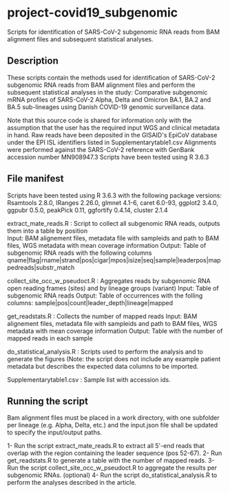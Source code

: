 # project-covid19_subgenomic
Scripts for identification of SARS-CoV-2 subgenomic RNA reads from BAM alignment files and subsequent statistical analyses.

## Description

These scripts contain the methods used for identification of SARS-CoV-2 subgenomic RNA reads from BAM alignment files and perform the subsequent statistical analyses in the study: Comparative subgenomic mRNA profiles of SARS-CoV-2 Alpha, Delta and Omicron BA.1, BA.2 and BA.5 sub-lineages using Danish COVID-19 genomic surveillance data. 

Note that this source code is shared for information only with the assumption that the user has the required input WGS and clinical metadata in hand.
Raw reads have been deposited in the GISAID's EpiCoV database under the EPI ISL identifiers listed in Supplementarytable1.csv
Alignments were performed against the SARS-CoV-2 reference with GenBank accession number MN908947.3 
Scripts have been tested using R 3.6.3

## File manifest

Scripts have been tested using R 3.6.3 with the following package versions:
Rsamtools 2.8.0, IRanges 2.26.0, glmnet 4.1-6, caret 6.0-93, ggplot2 3.4.0, ggpubr 0.5.0, peakPick 0.11, ggfortify 0.4.14, cluster 2.1.4

extract_mate_reads.R          : Script to collect all subgenomic RNA reads, outputs them into a table by position  
                                Input: BAM alignement files, metadata file with sampleids and path to BAM files, WGS metadata with mean coverage information 
                                Output: Table of subgenomic RNA reads with the following columns qname|flag|rname|strand|pos|cigar|mpos|isize|seq|sample|leaderpos|mappedreads|substr_match 
 
collect_site_occ_w_pseudoct.R : Aggregates reads by subgenomic RNA open reading frames (sites) and by lineage groups (variant) 
                                Input: Table of subgenomic RNA reads
                                Output: Table of occurrences with the folling columns: sample|pos|count|leader_depth|lineage|mapped

get_readstats.R               : Collects the number of mapped reads
                                Input: BAM alignement files, metadata file with sampleids and path to BAM files, WGS metadata with mean coverage information 
                                Output: Table with the number of mapped reads in each sample

do_statistical_analysis.R     : Scripts used to perform the analysis and to generate the figures (Note: the script does not include any example patient metadata but describes the expected data columns to be imported.
                                
Supplementarytable1.csv       : Sample list with accession ids.

## Running the script

Bam alignment files must be placed in a work directory, with one subfolder per lineage (e.g. Alpha, Delta, etc.) and the input.json file shall be updated to specify the input/output paths.

1- Run the script extract_mate_reads.R to extract all 5'-end reads that overlap with the region containing the leader sequence (pos 52-67).
2- Run get_readstats.R to generate a table with the number of mapped reads.
3- Run the script collect_site_occ_w_pseudoct.R to aggregate the results per subgenomic RNAs.
(optional)
4- Run the script do_statistical_analysis.R to perform the analyses described in the article.








